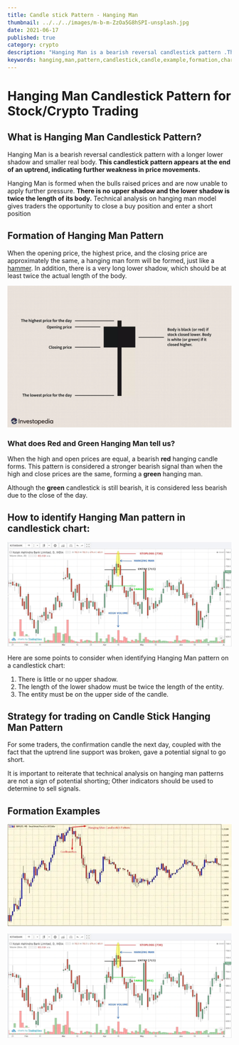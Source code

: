 ```yaml
---
title: Candle stick Pattern - Hanging Man
thumbnail: ../../../images/m-b-m-ZzOa5G8hSPI-unsplash.jpg
date: 2021-06-17
published: true
category: crypto
description: "Hanging Man is a bearish reversal candlestick pattern .This candlestick pattern appears at the end of an uptrend, indicating further weakness in price movements.This model gives traders the opportunity to close a buy position and enter a short position"
keywords: hanging,man,pattern,candlestick,candle,example,formation,chart,stocks,bearish,confirmation,formation,strategy,green,red,stick,reversal,technical,analysis,formed,bearish,real,body,chart,bullish,trade,traders,price,stock
---
```


# Hanging Man Candlestick Pattern for Stock/Crypto Trading

## What is Hanging Man Candlestick Pattern?

Hanging Man is a bearish reversal candlestick pattern with a longer lower shadow and smaller real body.
**This candlestick pattern appears at the end of an uptrend, indicating further weakness in price movements.**

Hanging Man is formed when the bulls raised prices and are now unable to apply further pressure.
**There is no upper shadow and the lower shadow is twice the length of its body.**
Technical analysis on hanging man model gives traders the opportunity to close a buy position and enter a short position

## Formation of Hanging Man Pattern

When the opening price, the highest price, and the closing price are approximately the same, a hanging man form will be formed, just like a [hammer](https://anothertechs.com/crypto/hammer-signal/). In addition, there is a very long lower shadow, which should be at least twice the actual length of the body.

![Hanging Man formed](../../../images/hanging-man.webp "source investopidia")

### What does Red and Green Hanging Man tell us?

When the high and open prices are equal, a bearish **red** hanging candle forms. This pattern is considered a stronger bearish signal than when the high and close prices are the same, forming a **green** hanging man.

Although the **green** candlestick is still bearish, it is considered less bearish due to the close of the day.

## How to identify Hanging Man pattern in candlestick chart:

![Hanging Man strategy](../../../images/hanging-man-2.webp "source cdn")

Here are some points to consider when identifying Hanging Man pattern on a candlestick chart:

1. There is little or no upper shadow.
2. The length of the lower shadow must be twice the length of the entity.
3. The entity must be on the upper side of the candle.

## Strategy for trading on Candle Stick Hanging Man Pattern

For some traders, the confirmation candle the next day, coupled with the fact that the uptrend line support was broken, gave a potential signal to go short.

It is important to reiterate that technical analysis on hanging man patterns are not a sign of potential shorting; Other indicators should be used to determine to sell signals.

## Formation Examples

![Hanging Man Chart 1](../../../images/hanging-man-chart-1.webp "source theforexgeek")

![Hangin Man Chart 2](../../../images/hanging-man-2.webp "source eqsis")
